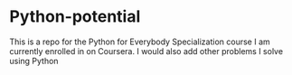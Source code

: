 # Python-potential
This is a repo for the Python for Everybody Specialization course I am currently enrolled in on Coursera. I would also add other problems I solve using Python
